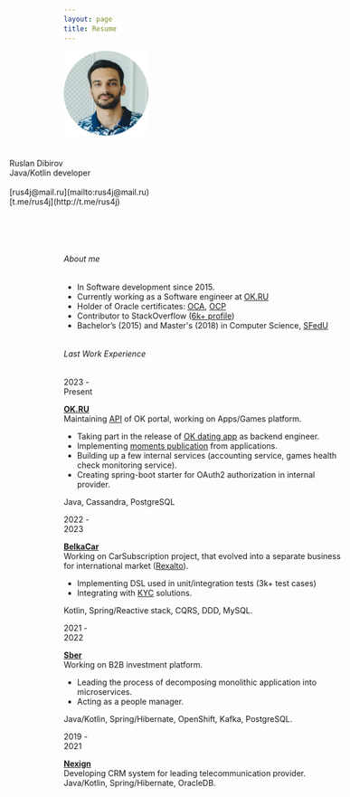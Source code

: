 ```yaml
---
layout: page
title: Resume
---
```


<div class="resume" markdown="1">  
  <div style="float: left; width: 150px; height: 190px;">
    <img src="/assets/images/face1.png" width="150" alt="avatar"/>
  </div>
  <div style="float: right; width: 600px; height: 150px;" markdown="1">
<div class="title1">Ruslan Dibirov</div>
<div class="title">Java/Kotlin developer</div>

<br>
[rus4j@mail.ru](mailto:rus4j@mail.ru)
<br>
[t.me/rus4j](http://t.me/rus4j)
</div>

<div style="clear: both"></div>

###### About me

- In Software development since 2015.
- Currently working as a Software engineer at [OK.RU](https://ok.ru/)
- Holder of Oracle certificates: [OCA](https://www.youracclaim.com/badges/8510ebc8-88c9-454e-bf23-94d2dd41a31c), [OCP](https://www.youracclaim.com/badges/d0508c70-4a97-4497-8d55-a2b27dd162a5)
- Contributor to StackOverflow ([6k+ profile](https://stackoverflow.com/users/5108737/ruslan?tab=profile))
- Bachelor’s (2015) and Master's (2018) in Computer Science, [SFedU](https://en.wikipedia.org/wiki/Southern_Federal_University) 

<div style="clear: both"></div>

###### Last Work Experience

<div class="date">2023 -<br>Present</div>
<div class="work_position" markdown="1">

**[OK.RU](https://ok.ru/)**<br>
Maintaining [API](https://apiok.ru/en/) of OK portal, working on Apps/Games platform.
- Taking part in the release of [OK dating app](https://ria.ru/20250122/ok-1994876919.html) as backend engineer.
- Implementing [moments publication](https://apiok.ru/apps/updates/releases/post_moment_in_games) from applications.
- Building up a few internal services (accounting service, games health check monitoring service).
- Creating spring-boot starter for OAuth2 authorization in internal provider.

Java, Cassandra, PostgreSQL
</div>
<div style="clear: both"></div>

<div class="date">2022 -<br> 2023</div>
<div class="work_position" markdown="1">

**[BelkaCar](https://belkacar.ru/)**<br>
Working on CarSubscription project, that evolved into a separate business for international market ([Rexalto](https://www.rexalto.tech/)).

- Implementing DSL used in unit/integration tests (3k+ test cases)
- Integrating with [KYC](https://sumsub.com/kyc-compliance/) solutions.

Kotlin, Spring/Reactive stack, CQRS, DDD, MySQL.

</div>
<div style="clear: both"></div>

<div class="date">2021 -<br> 2022</div>
<div class="work_position" markdown="1">

**[Sber](https://www.sberbank.com/index)**  
Working on B2B investment platform.

- Leading the process of decomposing monolithic application into microservices.
- Acting as a people manager.

Java/Kotlin, Spring/Hibernate, OpenShift, Kafka, PostgreSQL.

</div>
<div style="clear: both"></div>

<div class="date">2019 -<br> 2021</div>
<div class="work_position" markdown="1">

**[Nexign](https://nexign.com/)**  
Developing CRM system for leading telecommunication provider.<br>
Java/Kotlin, Spring/Hibernate, OracleDB.

</div>
<div style="clear: both"></div>

</div>
